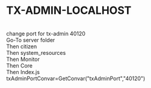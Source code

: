 # TX-ADMIN-LOCALHOST
<br>
change port for tx-admin 40120
<br>
Go-To server folder
<br>
Then citizen
<br>
Then system_resources
<br>
Then Monitor 
<br>
Then Core 
<br>
Then Index.js
<br>
txAdminPortConvar=GetConvar("txAdminPort","40120")
